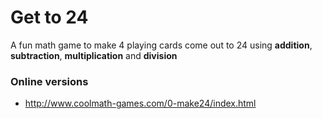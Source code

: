 Get to 24
===========
A fun math game to make 4 playing cards come out to 24 using **addition**, **subtraction**, **multiplication** and **division**

### Online versions
   * http://www.coolmath-games.com/0-make24/index.html
